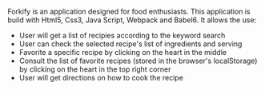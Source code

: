 Forkify is an application designed for food enthusiasts. This application is build with Html5, Css3, Java Script, Webpack and Babel6. It allows the use:

- User will get a list of recipies according to the keyword search
- User can check the selected recipe's list of ingredients and serving
- Favorite a specific recipe by clicking on the heart in the middle
- Consult the list of favorite recipes (stored in the browser's localStorage) by clicking on the heart in the top right corner
- User will get directions on how to cook the recipe

